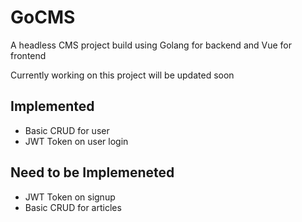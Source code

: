 # GoCMS
A headless CMS project build using Golang for backend and Vue for frontend

Currently working on this project will be updated soon

## Implemented
- Basic CRUD for user
- JWT Token on user login

## Need to be Implemeneted
- JWT Token on signup
- Basic CRUD for articles